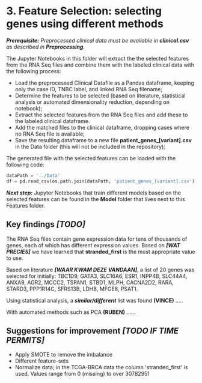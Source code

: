 # 3. Feature Selection: selecting genes using different methods

***Prerequisite:** Preprocessed clinical data must be available in **clinical.csv** as described in **Preprocessing**.*

The Jupyter Notebooks in this folder will extract the the selected features from the RNA Seq files and combine them with the labeled clinical data with the following process:

- Load the preprocessed Clinical Datafile as a Pandas dataframe, keeping only the case ID, TNBC label, and linked RNA Seq filename;
- Determine the features to be selected (based on literature, statistical analysis or automated dimensionality reduction, depending on notebook);
- Extract the selected features from the RNA Seq files and add these to the labeled clinical dataframe.
- Add the matched files to the clinical dataframe, dropping cases where no RNA Seq file is available;
- Save the resulting dataframe to a new file **patient_genes_[variant].csv** in the Data folder (this will not be included in the repository);

The generated file with the selected features can be loaded with the following code:

```py
dataPath = '../Data'
df = pd.read_csv(os.path.join(dataPath, 'patient_genes_[variant].csv')) # replace [variant] with the variant to use as input (literature, statistical, automated)
```

***Next step:*** Jupyter Notebooks that train different models based on the selected features can be found in the **Model** folder that lives next to this Features folder.


## Key findings ***[TODO]***

The RNA Seq files contain gene expression data for tens of thousands of genes, each of which has different expression values. Based on ***[WAT PRECIES]*** we have learned that **stranded_first** is the most appropriate value to use.

Based on literature ***[WAAR KWAM DEZE VANDAAN]***, a list of 20 genes was selected for initially: TBC1D9, GATA3, SLC16A6, ESR1, INPP4B, SLC44A4, ANXA9, AGR2, MCCC2, TSPAN1, STBD1, MLPH, CACNA2D2, RARA, STARD3, PPP1R14C, SFRS13B, LDHB, MFGE8, PSAT1.

Using statistical analysis, a ***similar/different*** list was found **(VINCE)** .....

With automated methods such as PCA **(RUBEN)** ......

## Suggestions for improvement ***[TODO IF TIME PERMITS]***
- Apply SMOTE to remove the imbalance
- Different feature-sets
- Normalize data; in the TCGA-BRCA data the column 'stranded_first' is used. Values range from 0 (missing) to over 30782951